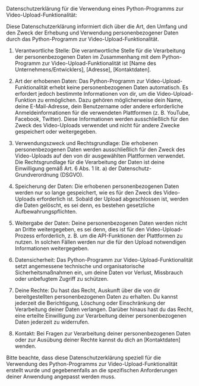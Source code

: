 Datenschutzerklärung für die Verwendung eines Python-Programms zur Video-Upload-Funktionalität:

Diese Datenschutzerklärung informiert dich über die Art, den Umfang und den Zweck der Erhebung und Verwendung personenbezogener Daten durch das Python-Programm zur Video-Upload-Funktionalität.

1. Verantwortliche Stelle:
Die verantwortliche Stelle für die Verarbeitung der personenbezogenen Daten im Zusammenhang mit dem Python-Programm zur Video-Upload-Funktionalität ist [Name des Unternehmens/Entwicklers], [Adresse], [Kontaktdaten].

2. Art der erhobenen Daten:
Das Python-Programm zur Video-Upload-Funktionalität erhebt keine personenbezogenen Daten automatisch. Es erfordert jedoch bestimmte Informationen von dir, um die Video-Upload-Funktion zu ermöglichen. Dazu gehören möglicherweise dein Name, deine E-Mail-Adresse, dein Benutzername oder andere erforderliche Anmeldeinformationen für die verwendeten Plattformen (z. B. YouTube, Facebook, Twitter). Diese Informationen werden ausschließlich für den Zweck des Video-Uploads verwendet und nicht für andere Zwecke gespeichert oder weitergegeben.

3. Verwendungszweck und Rechtsgrundlage:
Die erhobenen personenbezogenen Daten werden ausschließlich für den Zweck des Video-Uploads auf den von dir ausgewählten Plattformen verwendet. Die Rechtsgrundlage für die Verarbeitung der Daten ist deine Einwilligung gemäß Art. 6 Abs. 1 lit. a) der Datenschutz-Grundverordnung (DSGVO).

4. Speicherung der Daten:
Die erhobenen personenbezogenen Daten werden nur so lange gespeichert, wie es für den Zweck des Video-Uploads erforderlich ist. Sobald der Upload abgeschlossen ist, werden die Daten gelöscht, es sei denn, es bestehen gesetzliche Aufbewahrungspflichten.

5. Weitergabe der Daten:
Deine personenbezogenen Daten werden nicht an Dritte weitergegeben, es sei denn, dies ist für den Video-Upload-Prozess erforderlich, z. B. um die API-Funktionen der Plattformen zu nutzen. In solchen Fällen werden nur die für den Upload notwendigen Informationen weitergegeben.

6. Datensicherheit:
Das Python-Programm zur Video-Upload-Funktionalität setzt angemessene technische und organisatorische Sicherheitsmaßnahmen ein, um deine Daten vor Verlust, Missbrauch oder unbefugtem Zugriff zu schützen.

7. Deine Rechte:
Du hast das Recht, Auskunft über die von dir bereitgestellten personenbezogenen Daten zu erhalten. Du kannst jederzeit die Berichtigung, Löschung oder Einschränkung der Verarbeitung deiner Daten verlangen. Darüber hinaus hast du das Recht, eine erteilte Einwilligung zur Verarbeitung deiner personenbezogenen Daten jederzeit zu widerrufen.

8. Kontakt:
Bei Fragen zur Verarbeitung deiner personenbezogenen Daten oder zur Ausübung deiner Rechte kannst du dich an [Kontaktdaten] wenden.

Bitte beachte, dass diese Datenschutzerklärung speziell für die Verwendung des Python-Programms zur Video-Upload-Funktionalität erstellt wurde und gegebenenfalls an die spezifischen Anforderungen deiner Anwendung angepasst werden muss.
